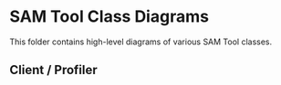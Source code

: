 # SAM Tool Class Diagrams

This folder contains high-level diagrams of various SAM Tool classes.

## Client / Profiler

![]()
